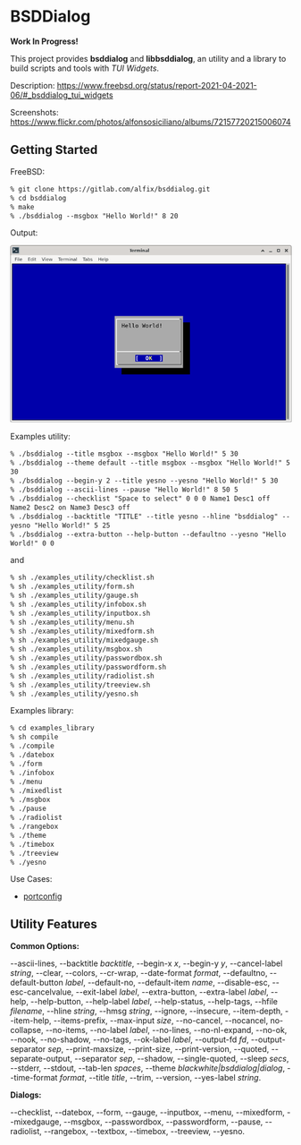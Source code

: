 # BSDDialog

**Work In Progress!**

This project provides **bsddialog** and **libbsddialog**, an utility and a
library to build scripts and tools with *TUI Widgets*.

Description:
<https://www.freebsd.org/status/report-2021-04-2021-06/#_bsddialog_tui_widgets>

Screenshots:
<https://www.flickr.com/photos/alfonsosiciliano/albums/72157720215006074>


## Getting Started

FreeBSD:

```
% git clone https://gitlab.com/alfix/bsddialog.git
% cd bsddialog
% make
% ./bsddialog --msgbox "Hello World!" 8 20
```

Output:

![screenshot](screenshot.png)


Examples utility:
```
% ./bsddialog --title msgbox --msgbox "Hello World!" 5 30
% ./bsddialog --theme default --title msgbox --msgbox "Hello World!" 5 30
% ./bsddialog --begin-y 2 --title yesno --yesno "Hello World!" 5 30
% ./bsddialog --ascii-lines --pause "Hello World!" 8 50 5
% ./bsddialog --checklist "Space to select" 0 0 0 Name1 Desc1 off Name2 Desc2 on Name3 Desc3 off
% ./bsddialog --backtitle "TITLE" --title yesno --hline "bsddialog" --yesno "Hello World!" 5 25
% ./bsddialog --extra-button --help-button --defaultno --yesno "Hello World!" 0 0
```
and
```
% sh ./examples_utility/checklist.sh
% sh ./examples_utility/form.sh
% sh ./examples_utility/gauge.sh
% sh ./examples_utility/infobox.sh
% sh ./examples_utility/inputbox.sh
% sh ./examples_utility/menu.sh
% sh ./examples_utility/mixedform.sh
% sh ./examples_utility/mixedgauge.sh
% sh ./examples_utility/msgbox.sh
% sh ./examples_utility/passwordbox.sh
% sh ./examples_utility/passwordform.sh
% sh ./examples_utility/radiolist.sh
% sh ./examples_utility/treeview.sh
% sh ./examples_utility/yesno.sh
```

Examples library:
```
% cd examples_library
% sh compile
% ./compile
% ./datebox
% ./form
% ./infobox
% ./menu
% ./mixedlist
% ./msgbox
% ./pause
% ./radiolist
% ./rangebox
% ./theme
% ./timebox
% ./treeview
% ./yesno
```

Use Cases:

 - [portconfig](https://gitlab.com/alfix/portconfig)


## Utility Features


**Common Options:**
 
--ascii-lines, --backtitle *backtitle*, --begin-x *x*, --begin-y *y*,
--cancel-label *string*, --clear, --colors, --cr-wrap, --date-format *format*,
--defaultno, --default-button *label*, --default-no, --default-item *name*,
--disable-esc, --esc-cancelvalue, --exit-label *label*, --extra-button,
--extra-label *label*, --help, --help-button, --help-label *label*,
--help-status, --help-tags, --hfile *filename*, --hline *string*,
--hmsg *string*, --ignore, --insecure, --item-depth, --item-help,
--items-prefix, --max-input *size*, --no-cancel, --nocancel, no-collapse,
--no-items, --no-label *label*, --no-lines, --no-nl-expand, --no-ok, --nook,
--no-shadow, --no-tags, --ok-label *label*, --output-fd *fd*,
--output-separator *sep*, --print-maxsize, --print-size, --print-version,
--quoted, --separate-output, --separator *sep*, --shadow, --single-quoted,
--sleep *secs*, --stderr, --stdout, --tab-len *spaces*,
--theme *blackwhite|bsddialog|dialog*, --time-format *format*, --title *title*,
--trim, --version, --yes-label *string*.


**Dialogs:**

--checklist, --datebox, --form, --gauge, --inputbox, --menu, --mixedform,
--mixedgauge, --msgbox, --passwordbox, --passwordform, --pause, --radiolist,
--rangebox, --textbox, --timebox, --treeview, --yesno.
